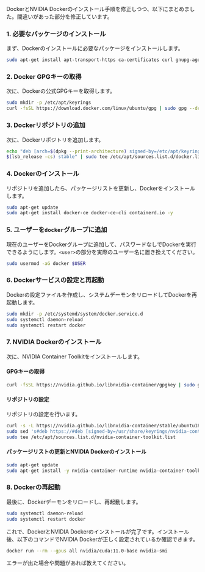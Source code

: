 DockerとNVIDIA Dockerのインストール手順を修正しつつ、以下にまとめました。間違いがあった部分を修正しています。

### 1. 必要なパッケージのインストール
まず、Dockerのインストールに必要なパッケージをインストールします。

```bash
sudo apt-get install apt-transport-https ca-certificates curl gnupg-agent software-properties-common
```

### 2. Docker GPGキーの取得
次に、Dockerの公式GPGキーを取得します。

```bash
sudo mkdir -p /etc/apt/keyrings
curl -fsSL https://download.docker.com/linux/ubuntu/gpg | sudo gpg --dearmor -o /etc/apt/keyrings/docker.gpg
```

### 3. Dockerリポジトリの追加
次に、Dockerリポジトリを追加します。

```bash
echo "deb [arch=$(dpkg --print-architecture) signed-by=/etc/apt/keyrings/docker.gpg] https://download.docker.com/linux/ubuntu \
$(lsb_release -cs) stable" | sudo tee /etc/apt/sources.list.d/docker.list > /dev/null
```

### 4. Dockerのインストール
リポジトリを追加したら、パッケージリストを更新し、Dockerをインストールします。

```bash
sudo apt-get update
sudo apt-get install docker-ce docker-ce-cli containerd.io -y
```

### 5. ユーザーを`docker`グループに追加
現在のユーザーをDockerグループに追加して、パスワードなしでDockerを実行できるようにします。`<user>`の部分を実際のユーザー名に置き換えてください。

```bash
sudo usermod -aG docker $USER
```

### 6. Dockerサービスの設定と再起動
Dockerの設定ファイルを作成し、システムデーモンをリロードしてDockerを再起動します。

```bash
sudo mkdir -p /etc/systemd/system/docker.service.d
sudo systemctl daemon-reload
sudo systemctl restart docker
```

### 7. NVIDIA Dockerのインストール
次に、NVIDIA Container Toolkitをインストールします。

#### GPGキーの取得
```bash
curl -fsSL https://nvidia.github.io/libnvidia-container/gpgkey | sudo gpg --dearmor -o /usr/share/keyrings/nvidia-container-toolkit-keyring.gpg
```

#### リポジトリの設定
リポジトリの設定を行います。

```bash
curl -s -L https://nvidia.github.io/libnvidia-container/stable/ubuntu18.04/libnvidia-container.list | \
sudo sed 's#deb https://#deb [signed-by=/usr/share/keyrings/nvidia-container-toolkit-keyring.gpg] https://#g' | \
sudo tee /etc/apt/sources.list.d/nvidia-container-toolkit.list
```

#### パッケージリストの更新とNVIDIA Dockerのインストール
```bash
sudo apt-get update
sudo apt-get install -y nvidia-container-runtime nvidia-container-toolkit nvidia-docker2
```

### 8. Dockerの再起動
最後に、Dockerデーモンをリロードし、再起動します。

```bash
sudo systemctl daemon-reload
sudo systemctl restart docker
```

これで、DockerとNVIDIA Dockerのインストールが完了です。インストール後、以下のコマンドでNVIDIA Dockerが正しく設定されているか確認できます。

```bash
docker run --rm --gpus all nvidia/cuda:11.0-base nvidia-smi
```

エラーが出た場合や問題があれば教えてください。
